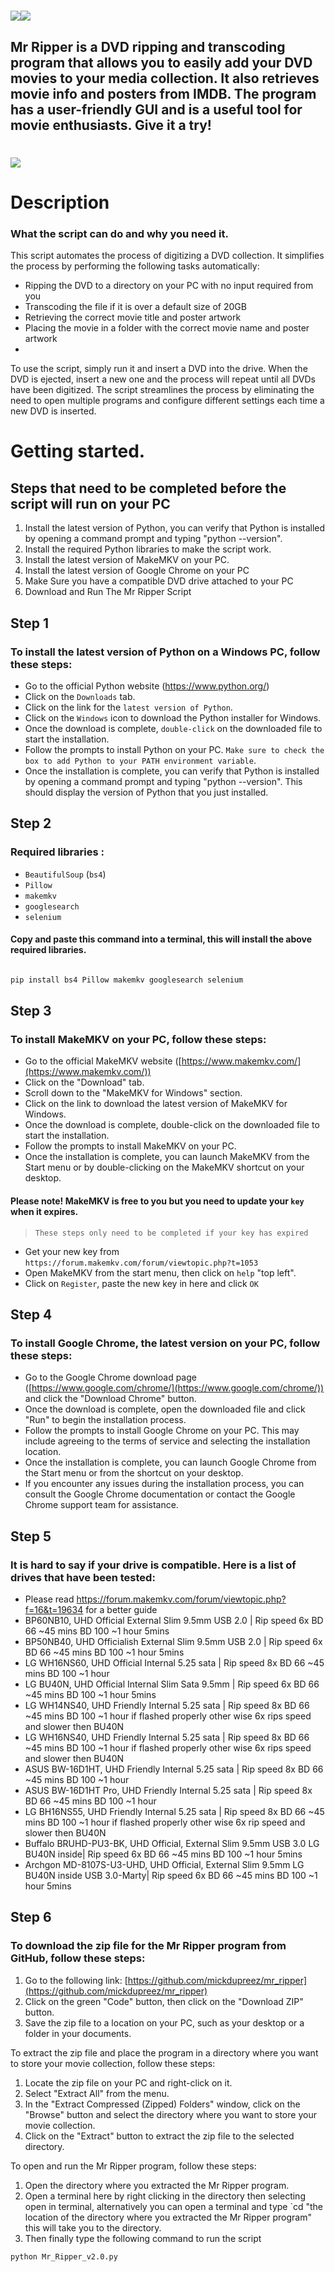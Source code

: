 
  

# ![](https://i.imgur.com/kle7CYE.jpeg)![](https://img.shields.io/github/last-commit/mickdupreez/mr_ripper?style=for-the-badge)

  

  

## Mr Ripper is a DVD ripping and transcoding program that allows you to easily add your DVD movies to your media collection. It also retrieves movie info and posters from IMDB. The program has a user-friendly GUI and is a useful tool for movie enthusiasts. Give it a try!

  

  

  

# ![](https://i.imgur.com/4npssPG.jpeg)
# Description
### What the script can do and why you need it. 
This script automates the process of digitizing a DVD collection. It simplifies the process by performing the following tasks automatically:

- Ripping the DVD to a directory on your PC with no input required from you
- Transcoding the file if it is over a default size of 20GB
- Retrieving the correct movie title and poster artwork
- Placing the movie in a folder with the correct movie name and poster artwork
- 
To use the script, simply run it and insert a DVD into the drive. When the DVD is ejected, insert a new one and the process will repeat until all DVDs have been digitized. The script streamlines the process by eliminating the need to open multiple programs and configure different settings each time a new DVD is inserted.

# Getting started.
## Steps that need to be completed before the script will run on your PC

 1. Install the latest version of Python,  you can verify that Python is installed by opening a command prompt and typing "python --version".
 2. Install the required Python libraries to make the script work.
 3. Install the latest version of MakeMKV on your PC.
 4. Install the latest version of Google Chrome on your PC
 5. Make Sure you have a compatible DVD drive attached to your PC
 6. Download and Run The Mr Ripper Script


## Step 1
  ### To install the latest version of Python on a Windows PC, follow these steps:
-   Go to the official Python website (https://www.python.org/)
-   Click on the `Downloads` tab.
-   Click on the link for the `latest version of Python`.
-   Click on the `Windows` icon to download the Python installer for Windows.
-   Once the download is complete, `double-click` on the downloaded file to start the installation.
-   Follow the prompts to install Python on your PC. `Make sure to check the box to add Python to your PATH environment variable`.
-   Once the installation is complete, you can verify that Python is installed by opening a command prompt and typing "python --version". This should display the version of Python that you just installed.

## Step 2
### Required libraries :

-   `BeautifulSoup` (`bs4`)
-   `Pillow`
-   `makemkv`
-   `googlesearch`
-   `selenium`

#### Copy and paste this command into a terminal, this will install the above required libraries.
```bash

pip install bs4 Pillow makemkv googlesearch selenium

```

## Step 3
### To install MakeMKV on your PC, follow these steps:

- Go to the official MakeMKV website ([https://www.makemkv.com/](https://www.makemkv.com/))
- Click on the "Download" tab.
- Scroll down to the "MakeMKV for Windows" section.
- Click on the link to download the latest version of MakeMKV for Windows.
- Once the download is complete, double-click on the downloaded file to start the installation.
- Follow the prompts to install MakeMKV on your PC.
- Once the installation is complete, you can launch MakeMKV from the Start menu or by double-clicking on the MakeMKV shortcut on your desktop.
#### Please note! MakeMKV is free to you but you need to update your `key` when it expires.

> `These steps only need to be completed if your key has expired`

-  Get your new key from `https://forum.makemkv.com/forum/viewtopic.php?t=1053`
- Open MakeMKV from the start menu, then click on `help` "top left".
- Click on `Register`, paste the new key in here and click `OK`

## Step 4
### To install Google Chrome, the latest version on your PC, follow these steps:

-  Go to the Google Chrome download page ([https://www.google.com/chrome/](https://www.google.com/chrome/)) and click the "Download Chrome" button.
-  Once the download is complete, open the downloaded file and click "Run" to begin the installation process.
-  Follow the prompts to install Google Chrome on your PC. This may include agreeing to the terms of service and selecting the installation location.
-  Once the installation is complete, you can launch Google Chrome from the Start menu or from the shortcut on your desktop.
-  If you encounter any issues during the installation process, you can consult the Google Chrome documentation or contact the Google Chrome support team for assistance.

## Step 5
### It is hard to say if your drive is compatible. Here is a list of drives that have been tested:
-  Please read https://forum.makemkv.com/forum/viewtopic.php?f=16&t=19634 for a better guide
-  BP60NB10, UHD Official External Slim 9.5mm USB 2.0 | Rip speed 6x BD 66 ~45 mins BD 100 ~1 hour 5mins  
-  BP50NB40, UHD Officialish External Slim 9.5mm USB 2.0 | Rip speed 6x BD 66 ~45 mins BD 100 ~1 hour 5mins  
-  LG WH16NS60, UHD Official Internal 5.25 sata | Rip speed 8x BD 66 ~45 mins BD 100 ~1 hour  
-  LG BU40N, UHD Official Internal Slim Sata 9.5mm | Rip speed 6x BD 66 ~45 mins BD 100 ~1 hour 5mins  
-  LG WH14NS40, UHD Friendly Internal 5.25 sata | Rip speed 8x BD 66 ~45 mins BD 100 ~1 hour if flashed properly other wise 6x rips speed and slower then BU40N  
-  LG WH16NS40, UHD Friendly Internal 5.25 sata | Rip speed 8x BD 66 ~45 mins BD 100 ~1 hour if flashed properly other wise 6x rips speed and slower then BU40N  
-  ASUS BW-16D1HT, UHD Friendly Internal 5.25 sata | Rip speed 8x BD 66 ~45 mins BD 100 ~1 hour  
-  ASUS BW-16D1HT Pro, UHD Friendly Internal 5.25 sata | Rip speed 8x BD 66 ~45 mins BD 100 ~1 hour  
-  LG BH16NS55, UHD Friendly Internal 5.25 sata | Rip speed 8x BD 66 ~45 mins BD 100 ~1 hour if flashed properly other wise 6x rip speed and slower then BU40N  
-  Buffalo BRUHD-PU3-BK, UHD Official, External Slim 9.5mm USB 3.0 LG BU40N inside| Rip speed 6x BD 66 ~45 mins BD 100 ~1 hour 5mins  
-  Archgon MD-8107S-U3-UHD, UHD Official, External Slim 9.5mm LG BU40N inside USB 3.0-Marty| Rip speed 6x BD 66 ~45 mins BD 100 ~1 hour 5mins

## Step 6

### To download the zip file for the Mr Ripper program from GitHub, follow these steps:

1.  Go to the following link: [https://github.com/mickdupreez/mr_ripper](https://github.com/mickdupreez/mr_ripper)
2.  Click on the green "Code" button, then click on the "Download ZIP" button.
3.  Save the zip file to a location on your PC, such as your desktop or a folder in your documents.

To extract the zip file and place the program in a directory where you want to store your movie collection, follow these steps:

1.  Locate the zip file on your PC and right-click on it.
2.  Select "Extract All" from the menu.
3.  In the "Extract Compressed (Zipped) Folders" window, click on the "Browse" button and select the directory where you want to store your movie collection.
4.  Click on the "Extract" button to extract the zip file to the selected directory.

To open and run the Mr Ripper program, follow these steps:

1.  Open the directory where you extracted the Mr Ripper program. 
2.  Open a terminal here by right clicking in the directory then selecting open in terminal, alternatively you can open a terminal and type `cd "the location of the directory where you extracted the Mr Ripper program" this will take you to the directory.
3. Then finally type the following command to run the script

```bash
python Mr_Ripper_v2.0.py
```

